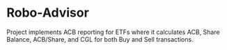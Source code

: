 # Robo-Advisor
Project implements ACB reporting for ETFs where it calculates ACB, Share Balance, ACB/Share, and CGL for both Buy and Sell transactions. 
